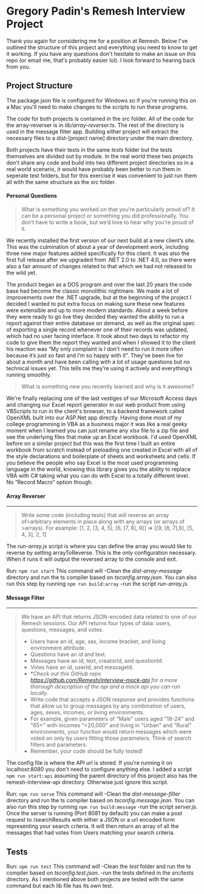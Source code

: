 # Gregory Padin's Remesh Interview Project

Thank you again for considering me for a position at Remesh. Below I've outlined the structure of this project and everything you need to know to get it working.
If you have any questions don't hesitate to make an issue on this repo (or email me, that's probably easier lol). I look forward to hearing back from you.

## Project Structure

The package.json file is configured for Windows so if you're running this on a Mac 
you'll need to make changes to the scripts to run these programs.

The code for both projects is contained in the _src_ folder. All of the code for the array-reverser is in _lib/array-reverser.ts_. 
The rest of the directory is used in the message filter app. Building either project will extract the necessary 
files to a dist-[project name] directory under the main directory.

Both projects have their tests in the same _tests_ folder but the tests themselves are divided out by module. 
In the real world these two projects don't share any code and build into two different project directories 
so in a real world scenario, it would have probably been better to run them in seperate test folders, but for this exercise it was convenient to just run them all with the same structure as the _src_ folder. 


#### Personal Questions
>What is something you worked on that you’re particularly proud of? It
>can be a personal project or something you did professionally. You don’t
>have to write a book, but we’d love to hear why you’re proud of it.


We recently installed the first version of our next build at a new client’s site. This was the culmination of about a year of development work, including three new major features added specifically for this client. It was also the first full release after we upgraded from .NET 2.0 to .NET 4.0, so there were also a fair amount of changes related to that which we had not released to the wild yet. 

The product began as a DOS program and over the last 20 years the code base had become the classic monolithic nightmare. We made a lot of improvements over the .NET upgrade, but at the beginning of the project I decided I wanted to put extra focus on making sure these new features were extensible and up to more modern standards. About a week before they were ready to go live they decided they wanted the ability to run a report against their entire database on demand, as well as the original spec of exporting a single record whenever one of their records was updated, which had no user facing interface. It took about two days to refactor my code to give them the report they wanted and when I showed it to the client his reaction was “My only complaint is I don’t need to run it more often because it’s just so fast and I’m so happy with it”. They’ve been live for about a month and have been calling with a lot of usage questions but no technical issues yet. This tells me they’re using it actively and everything’s running smoothly. 

>What is something new you recently learned and why is it awesome?

We're finally replacing one of the last vestiges of our Microsoft Access days and changing our Excel report generator in our web product from using  VBScripts to run in the client's browser, to a backend framework called OpenXML built into our ASP.Net app directly. Having done most of my college programming in VBA as a business major it was like a real geeky moment when I learned you can just rename any xlsx file to a zip file and see the underlying files that make up an Excel workbook. I'd used OpenXML before on a similar project but this was the first time I built an entire workbook from scratch instead of preloading one created in Excel with all of the style declarations and boilerplate of sheets and worksheets and cells. If you believe the people who say Excel is the most used programming language in the world, knowing this library gives you the ability to replace VBA with C# taking what you can do with Excel to a totally different level.  No “Record Macro” option though. 


#### Array Reverser
___
>Write some code (including tests) that will reverse an array of>arbitrary elements
>in place along with any arrays (or  arrays of >arrays). 
>For example: [1, 2, [3, 4, 5], [6, [7, 8], 9]] => [[9, [8, 7],6], [5, 4, 3], 2, 1]

The _run-array.js_ script is where you can define the array you would like to reverse by setting arrayToReverse. 
This is the only configuration necessary. When it runs it will output the reversed array to the console and exit. 

Run: `npm run start`
This command will 
    -Clean the _dist-array-message_ directory and run the ts compiler based on _tsconfig.array.json_.
     You can also run this step by running `npm run build:array`
    -run the script _run-array.js_. 

 
#### Message Filter
___
>We have an API that returns JSON-encoded data related to one of our
>Remesh sessions. Our API returns four types of data: users, questions,
>messages, and votes.
>   - Users have an id, age, sex, income bracket, and living environment
>   attribute.
>   - Questions have an id and text.
>   - Messages have an id, text, creatorId, and questionId.
>   - Votes have an id, userId, and messageId.
>- **Check out **this GitHub repo*
><https://github.com/Remesh/interview-mock-api>* for a more thorough
>description of the api and a mock api you can run locally.*
>- Write code that accepts a JSON response and provides functions that
>allow us to group messages by any combination of users, ages, sexes,
>incomes, or living environments.
>- For example, given parameters of "Male" users aged "18-24" and "65+"
>with incomes "<20,000" and living in "Urban" and "Rural" environments,
>your function would return messages which were voted on only by users
>fitting those parameters. Think of search filters and parameters.
>- Remember, your code should be fully tested!


The config file is where the API url is stored. If you're running it on localhost:8080 
you don't need to configure anything else. I added a script `npm run start:api` assuming 
the parent directory of this project also has the remesh-interview-api directory. 
Otherwise just ignore this script. 

Run: `npm run serve`
This command will 
    -Clean the _dist-message-filter_ directory and run the ts compiler based on _tsconfig.message.json_. 
    You can also run this step by running `npm run build:message`
    -run the script _server.js_. 
Once the server is running (Port 8081 by default) you can make a post request to /searchResults 
with either a JSON or a url encoded form representing your search criteria. It will then return an array of all
the messages that had votes from Users matching your search criteria. 

## Tests

Run: `npm run test`
This command will 
    -Clean the _test_ folder and run the ts compiler based on _tsconfig.test.json_. 
    -run the tests defined in the _src/tests_ directory. 
As I mentioned above both projects are tested with the same command but each lib file has its own test.
